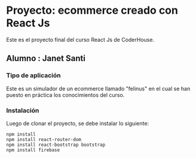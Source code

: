 # Proyecto: ecommerce creado con React Js
Este es el proyecto final del curso React Js de CoderHouse.

## Alumno : Janet Santi 

### Tipo de aplicación
Este es un simulador de un ecommerce llamado "felinus" en el cual se han puesto en práctica los conocimientos del curso. 

### Instalación
Luego de clonar el proyecto, se debe instalar lo siguiente:
```
npm install
npm install react-router-dom
npm install react-bootstrap bootstrap
npm install firebase
```

